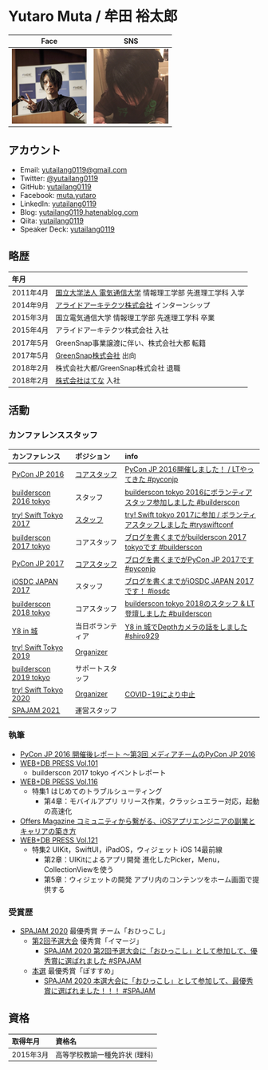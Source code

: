 # Yutaro Muta / 牟田 裕太郎

| Face | SNS |
|---|---|
| <img src="../resources/face_icon.png" alt="face" title="Face" width="150" height="150"> | <img src="../resources/sns_icon.png" alt="sns" title="SNS" width="150" height="150"> |

## アカウント

* Email: yutailang0119@gmail.com
* Twitter: [@yutailang0119](https://twitter.com/yutailang0119)
* GitHub: [yutailang0119](https://github.com/yutailang0119)
* Facebook: [muta.yutaro](https://facebook.com/muta.yutaro)
* LinkedIn: [yutailang0119](https://www.linkedin.com/in/yutailang0119)
* Blog: [yutailang0119.hatenablog.com](http://yutailang0119.hatenablog.com)
* Qiita: [yutailang0119](https://qiita.com/yutailang0119)
* Speaker Deck: [yutailang0119](https://speakerdeck.com/yutailang0119)

## 略歴

| 年月 | |
|:--|:--|
| 2011年4月 | [国立大学法人 電気通信大学](http://www.uec.ac.jp) 情報理工学部 先進理工学科 入学 |
| 2014年9月 | [アライドアーキテクツ株式会社](http://www.aainc.co.jp) インターンシップ |
| 2015年3月 | 国立電気通信大学 情報理工学部 先進理工学科 卒業 |
| 2015年4月 | アライドアーキテクツ株式会社 入社 |
| 2017年5月 | GreenSnap事業譲渡に伴い、株式会社大都 転籍 |
| 2017年5月 | [GreenSnap株式会社](https://greensnap.jp/news/company) 出向 |
| 2018年2月 | 株式会社大都/GreenSnap株式会社 退職 |
| 2018年2月 | [株式会社はてな](http://hatenacorp.jp) 入社 |

## 活動

### カンファレンススタッフ

| カンファレンス | ポジション | info |
|:--|:--|:--|
| [PyCon JP 2016](https://pycon.jp/2016/en/) | [コアスタッフ](https://pycon.jp/2016/en/about/staff-list/) | [PyCon JP 2016開催しました！ / LTやってきた #pyconjp](http://yutailang0119.hatenablog.com/entry/2016/09/24/180000) |
| [builderscon 2016 tokyo](https://builderscon.io/builderscon/tokyo/2016) | スタッフ | [builderscon tokyo 2016にボランティアスタッフ参加しました #builderscon](http://yutailang0119.hatenablog.com/entry/2016/12/06/135248) |
| [try! Swift Tokyo 2017](https://www.tryswift.co/events/2017/tokyo/en/) | [スタッフ](https://blog.tryswift.co/try-Swift-Tokyo-2017) | [try! Swift tokyo 2017に参加 / ボランティアスタッフしました #tryswiftconf](http://yutailang0119.hatenablog.com/entry/tryswiftconf-2017) |
| [builderscon 2017 tokyo](https://builderscon.io/tokyo/2017) | コアスタッフ | [ブログを書くまでがbuilderscon 2017 tokyoです #builderscon](http://yutailang0119.hatenablog.com/entry/builderscon-2017-tokyo) |
| [PyCon JP 2017](https://pycon.jp/2017/en/) | [コアスタッフ](https://pycon.jp/2017/en/about/staff-list/) | [ブログを書くまでがPyCon JP 2017です #pyconjp](http://yutailang0119.hatenablog.com/entry/pycon-jp-2017) |
| [iOSDC JAPAN 2017](https://iosdc.jp/2017/) | スタッフ | [ブログを書くまでがiOSDC JAPAN 2017です！ #iosdc](http://yutailang0119.hatenablog.com/entry/iosdc-japan-2017) |
| [builderscon 2018 tokyo](https://builderscon.io/tokyo/2018) | コアスタッフ | [builderscon tokyo 2018のスタッフ & LT登壇しました #builderscon](https://yutailang0119.hatenablog.com/entry/builderscon-tokyo-2018) |
| [Y8 in 城](https://y8-20180929-shiro.hachiojipm.org) | 当日ボランティア | [Y8 in 城でDepthカメラの話をしました #shiro929](https://yutailang0119.hatenablog.com/entry/y8-in-castle) |
| [try! Swift Tokyo 2019](https://www.tryswift.co/events/2019/tokyo/) | [Organizer](https://www.tryswift.co/events/2019/tokyo/en/#yutailang0119) |  |
| [builderscon 2019 tokyo](https://builderscon.io/tokyo/2019) | サポートスタッフ |  |
| [try! Swift Tokyo 2020](https://www.tryswift.co/events/2020/tokyo/) | [Organizer](https://www.tryswift.co/events/2020/tokyo/en/#yutailang0119) | [COVID-19により中止](https://www.tryswift.co/events/2020/tokyo/jp/) |
| [SPAJAM 2021](https://www.spajam.jp) | 運営スタッフ |  |

### 執筆

* [PyCon JP 2016 開催後レポート ～第3回 メディアチームのPyCon JP 2016](https://codezine.jp/article/detail/9852)
* [WEB+DB PRESS Vol.101](http://gihyo.jp/magazine/wdpress/archive/2017/vol101)
    * builderscon 2017 tokyo イベントレポート
* [WEB+DB PRESS Vol.116](https://gihyo.jp/magazine/wdpress/archive/2020/vol116)
    * 特集1 はじめてのトラブルシューティング
        * 第4章：モバイルアプリ リリース作業，クラッシュエラー対応，起動の高速化
* [Offers Magazine コミュニティから繋がる、iOSアプリエンジニアの副業とキャリアの築き方](https://offers.jp/media/sidejob/workstyle/a_1855)
* [WEB+DB PRESS Vol.121](https://gihyo.jp/magazine/wdpress/archive/2021/vol121)
    * 特集2 UIKit，SwiftUI，iPadOS，ウィジェット iOS 14最前線
        * 第2章：UIKitによるアプリ開発 進化したPicker，Menu，CollectionViewを使う
        * 第5章：ウィジェットの開発 アプリ内のコンテンツをホーム画面で提供する

### 受賞歴

* [SPAJAM 2020](https://spajam.jp/2020/) 最優秀賞 チーム「おひっこし」
    * [第2回予選大会](https://spajam.jp/competition-result2) 優秀賞「イマージ」
        * [SPAJAM 2020 第2回予選大会に「おひっこし」として参加して、優秀賞に選ばれました #SPAJAM](https://yutailang0119.hatenablog.com/entry/spajam-2020-qualifying)
    * [本選](https://spajam.jp/final-result) 最優秀賞「ぽすすめ」
        * [SPAJAM 2020 本選大会に「おひっこし」として参加して、最優秀賞に選ばれました！！！ #SPAJAM](https://yutailang0119.hatenablog.com/entry/spajam-2020-final)

## 資格

| 取得年月 | 資格名  |
|:--|:--|
| 2015年3月 | 高等学校教諭一種免許状 (理科) |

